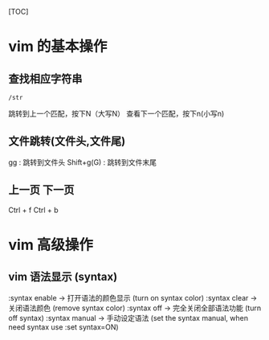 [TOC]

# vim 的基本操作

## 查找相应字符串
```
/str
```
跳转到上一个匹配，按下N（大写N）
查看下一个匹配，按下n(小写n)

## 文件跳转(文件头,文件尾)
gg : 跳转到文件头
Shift+g(G) : 跳转到文件末尾

## 上一页 下一页
Ctrl + f
Ctrl + b

# vim 高级操作

## vim 语法显示 (syntax)
:syntax enable -> 打开语法的颜色显示 (turn on syntax color)
:syntax clear -> 关闭语法颜色 (remove syntax color)
:syntax off -> 完全关闭全部语法功能 (turn off syntax)
:syntax manual -> 手动设定语法 (set the syntax manual, when need syntax use :set syntax=ON)